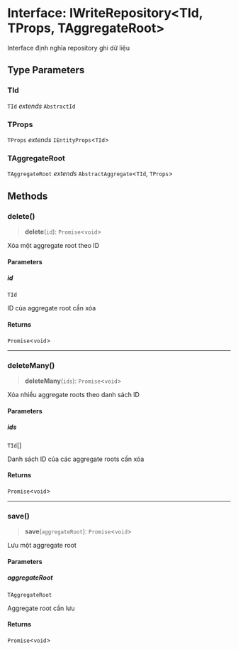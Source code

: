 # Interface: IWriteRepository\<TId, TProps, TAggregateRoot\>

Interface định nghĩa repository ghi dữ liệu

## Type Parameters

### TId

`TId` _extends_ `AbstractId`

### TProps

`TProps` _extends_ `IEntityProps`\<`TId`\>

### TAggregateRoot

`TAggregateRoot` _extends_ `AbstractAggregate`\<`TId`, `TProps`\>

## Methods

<a id="delete"></a>

### delete()

> **delete**(`id`): `Promise`\<`void`\>

Xóa một aggregate root theo ID

#### Parameters

##### id

`TId`

ID của aggregate root cần xóa

#### Returns

`Promise`\<`void`\>

---

<a id="deletemany"></a>

### deleteMany()

> **deleteMany**(`ids`): `Promise`\<`void`\>

Xóa nhiều aggregate roots theo danh sách ID

#### Parameters

##### ids

`TId`[]

Danh sách ID của các aggregate roots cần xóa

#### Returns

`Promise`\<`void`\>

---

<a id="save"></a>

### save()

> **save**(`aggregateRoot`): `Promise`\<`void`\>

Lưu một aggregate root

#### Parameters

##### aggregateRoot

`TAggregateRoot`

Aggregate root cần lưu

#### Returns

`Promise`\<`void`\>
